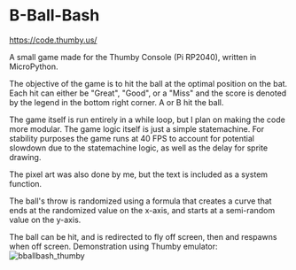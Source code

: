 # B-Ball-Bash
https://code.thumby.us/

A small game made for the Thumby Console (Pi RP2040), written in MicroPython. 

The objective of the game is to hit the ball at the optimal position on the bat. Each hit can either be "Great", "Good", or a "Miss" and the score is denoted by the legend in the bottom right corner. A or B hit the ball.

The game itself is run entirely in a while loop, but I plan on making the code more modular. The game logic itself is just a simple statemachine. For stability purposes the game runs at 40 FPS to account for potential slowdown due to the statemachine logic, as well as the delay for sprite drawing. 

The pixel art was also done by me, but the text is included as a system function. 

The ball's throw is randomized using a formula that creates a curve that ends at the randomized value on the x-axis, and starts at a semi-random value on the y-axis. 

The ball can be hit, and is redirected to fly off screen, then and respawns when off screen.
Demonstration using Thumby emulator:
![bballbash_thumby](https://github.com/cscrosati98/B-Ball-Bash/assets/93940260/e2cc163c-eafe-45b1-9bab-0f0c268221d4)
